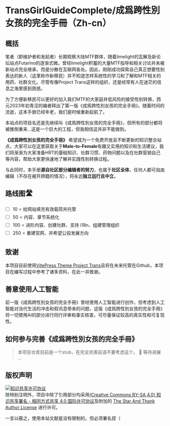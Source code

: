 # TransGirlGuideComplete/成爲跨性別女孩的完全手冊（Zh-cn）


## 概括

笔者（即维护者和发起者）长期观察大陆MTF群体，随着limelight的瓦解及新论坛站点Futarino的逐渐式微。曾经limelight积蓄的大量MTF指导和相关讨论并未被新站点完全继承，而是分散在互联网各处。因此，刚刚成功探索自己真正想要性别表达的新人（这里称作新移民）并不知道怎样系统性的学习和了解和MTF相关的用药、社群文化。尽管有像Project Trans这样的组织，还是经常有人在迷茫的信息之海里感到困惑。

为了方便新移民可以更好的加入我们MTF的大家庭并低风险的接受性别转换，西元2023年初青涩的编者释出了第一版《成爲跨性別女孩的完全手冊》。随着时间的流逝，这本手册已经年老，我们是时候重新起航了。

本站点的项目名还是先继续叫《成爲跨性別女孩的完全手冊》，但所有的部分都将被推倒重来...这是一个巨大的工程，但我相信这并非不能做到。

**《成爲跨性別女孩的完全手冊》** 希望成为一个免费开放且不断更新的知识整合站点，大家可以在这里获取关于**Male-to-Female**有趣又实用的知识和生活建议，我们将渐渐为大家准备HRT的基础知识、社群习惯、药物问题以及在社群营销自己等内容，帮助大家更快速地了解并实践性别转换过程。

与此同时，本手册**源自社区部分编辑者的努力**，也属于**社区全体**，任何人都可自由编辑（不存在被开跨籍的情况），将永远**独立运行且中立**。

## 路线图🛣️
- [ ] 10 ⭐ 给网站填充有效载荷并托管
- [ ] 50 ⭐ 内容、章节系统化
- [ ] 100 ⭐ 进阶内容、创建社群、支持 i18n、组建管理组织
- [ ] 250 ⭐ 重建官网、并希望公投发展方向
## 致谢

本项目目前使用[VitePress Theme Project Trans](https://github.com/project-trans/vitepress-theme-project-trans?tab=readme-ov-file)且将在未来托管在Github，本项目在编写过程中参考了诸多资料，在此一并致谢。

## 善意使用人工智能

前一版《成爲跨性別女孩的完全手冊》曾经使用人工智能进行创作，但考虑到人工智能对当代生活的冲击和假讯息带来的问题，这版《成爲跨性別女孩的完全手冊》将一切使用AI的部分进行同行评审和事实核查，可尽量保证较高的真实性和可复现性。

## 如何参与完善《成爲跨性別女孩的完全手冊》
> 本项目仓库目前是一个stub，在完全完善前请不要考虑这个。
🚧 等待进展 ...

## 版权声明

<a rel="license" href="https://creativecommons.org/licenses/by-sa/4.0/"><img alt="知识共享许可协议" style="border-width:0" src="https://i.creativecommons.org/l/by-sa/4.0/88x31.png" /></a><br />除特别注明外，项目中除了引用部分均采用<a rel="license" href="https://creativecommons.org/licenses/by-sa/4.0/deed.zh">(Creative Commons BY-SA 4.0) 知识共享署名 - 相同方式共享 4.0 国际许可协议</a>及附加的 [The Star And Thank Author License](https://github.com/zTrix/sata-license) 进行许可。

一言以蔽之，使用本站文献是没有限制的，但必须署名捏（
